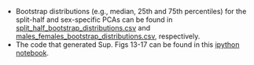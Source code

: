 * Bootstrap distributions (e.g., median, 25th and 75th percentiles) for the split-half and sex-specific PCAs can be found in [split_half_bootstrap_distributions.csv](https://github.com/dblabs-mcgill-mila/HCDMNCOV_AD/blob/master/PCA/split_half_bootstrap_distributions.csv) and [males_females_bootstrap_distributions.csv](https://github.com/dblabs-mcgill-mila/HCDMNCOV_AD/blob/master/PCA/males_females_bootstrap_distributions.csv), respectively.
* The code that generated Sup. Figs 13-17 can be found in this [ipython notebook](PCA_risks_analyses_09.22.22.ipynb).
